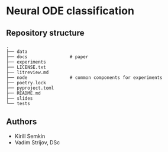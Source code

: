 # Neural ODE classification

## Repository structure

```
.
├── data
├── docs                # paper
├── experiments
├── LICENSE.txt
├── litreview.md
├── node                # common components for experiments
├── poetry.lock
├── pyproject.toml
├── README.md
├── slides
└── tests
```

## Authors

- Kirill Semkin
- Vadim Strijov, DSc
